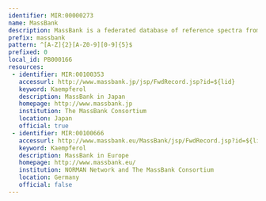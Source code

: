 ```yaml
---
identifier: MIR:00000273
name: MassBank
description: MassBank is a federated database of reference spectra from different instruments, including high-resolution mass spectra of small metabolites (<3000 Da).
prefix: massbank
pattern: ^[A-Z]{2}[A-Z0-9][0-9]{5}$
prefixed: 0
local_id: PB000166
resources:
 - identifier: MIR:00100353
   accessurl: http://www.massbank.jp/jsp/FwdRecord.jsp?id=${lid}
   keyword: Kaempferol
   description: MassBank in Japan
   homepage: http://www.massbank.jp
   institution: The MassBank Consortium
   location: Japan
   official: true
 - identifier: MIR:00100666
   accessurl: http://www.massbank.eu/MassBank/jsp/FwdRecord.jsp?id=${lid}
   keyword: Kaempferol
   description: MassBank in Europe
   homepage: http://www.massbank.eu/
   institution: NORMAN Network and The MassBank Consortium
   location: Germany
   official: false
---
```

